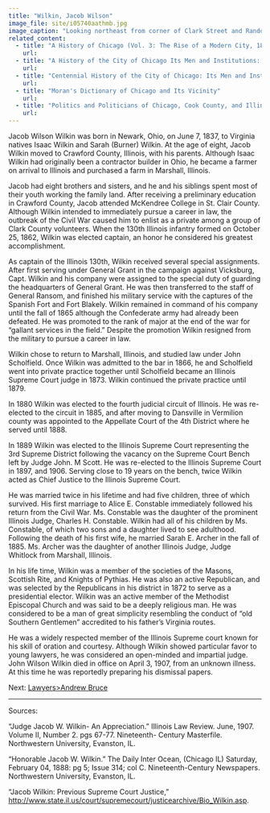 ```yaml
---
title: "Wilkin, Jacob Wilson"
image_file: site/i05740aathmb.jpg
image_caption: "Looking northeast from corner of Clark Street and Randolph Street from Court House Dome."
related_content:
  - title: "A History of Chicago (Vol. 3: The Rise of a Modern City, 1871-1893)"
    url:
  - title: "A History of the City of Chicago Its Men and Institutions: Biographical Sketches of Leading Citizens"
    url:
  - title: "Centennial History of the City of Chicago: Its Men and Institutions"
    url:
  - title: "Moran's Dictionary of Chicago and Its Vicinity"
    url:
  - title: "Politics and Politicians of Chicago, Cook County, and Illinois 1787-1887"
    url:
---
```


Jacob Wilson Wilkin was born in Newark, Ohio, on June 7, 1837, to Virginia natives Isaac Wilkin and Sarah (Burner) Wilkin. At the age of eight, Jacob Wilkin moved to Crawford County, Illinois, with his parents. Although Isaac Wilkin had originally been a contractor builder in Ohio, he became a farmer on arrival to Illinois and purchased a farm in Marshall, Illinois.

Jacob had eight brothers and sisters, and he and his siblings spent most of their youth working the family land. After receiving a preliminary education in Crawford County, Jacob attended McKendree College in St. Clair County. Although Wilkin intended to immediately pursue a career in law, the outbreak of the Civil War caused him to enlist as a private among a group of Clark County volunteers. When the 130th Illinois infantry formed on October 25, 1862, Wilkin was elected captain, an honor he considered his greatest accomplishment.

As captain of the Illinois 130th, Wilkin received several special assignments. After first serving under General Grant in the campaign against Vicksburg, Capt. Wilkin and his company were assigned to the special duty of guarding the headquarters of General Grant. He was then transferred to the staff of General Ransom, and finished his military service with the captures of the Spanish Fort and Fort Blakely. Wilkin remained in command of his company until the fall of 1865 although the Confederate army had already been defeated. He was promoted to the rank of major at the end of the war for “gallant services in the field.” Despite the promotion Wilkin resigned from the military to pursue a career in law.

Wilkin chose to return to Marshall, Illinois, and studied law under John Scholfield. Once Wilkin was admitted to the bar in 1866, he and Scholfield went into private practice together until Scholfield became an Illinois Supreme Court judge in 1873. Wilkin continued the private practice until 1879.

In 1880 Wilkin was elected to the fourth judicial circuit of Illinois. He was re-elected to the circuit in 1885, and after moving to Dansville in Vermilion county was appointed to the Appellate Court of the 4th District where he served until 1888.

In 1889 Wilkin was elected to the Illinois Supreme Court representing the 3rd Supreme District following the vacancy on the Supreme Court Bench left by Judge John. M Scott. He was re-elected to the Illinois Supreme Court in 1897, and 1906. Serving close to 19 years on the bench, twice Wilkin acted as Chief Justice to the Illinois Supreme Court.

He was married twice in his lifetime and had five children, three of which survived. His first marriage to Alice E. Constable immediately followed his return from the Civil War. Ms. Constable was the daughter of the prominent Illinois Judge, Charles H. Constable. Wilkin had all of his children by Ms. Constable, of which two sons and a daughter lived to see adulthood. Following the death of his first wife, he married Sarah E. Archer in the fall of 1885. Ms. Archer was the daughter of another Illinois Judge, Judge Whitlock from Marshall, Illinois.

In his life time, Wilkin was a member of the societies of the Masons, Scottish Rite, and Knights of Pythias. He was also an active Republican, and was selected by the Republicans in his district in 1872 to serve as a presidential elector. Wilkin was an active member of the Methodist Episcopal Church and was said to be a deeply religious man. He was considered to be a man of great simplicity resembling the conduct of “old Southern Gentlemen” accredited to his father’s Virginia routes.

He was a widely respected member of the Illinois Supreme court known for his skill of oration and courtesy. Although Wilkin showed particular favor to young lawyers, he was considered an open-minded and impartial judge. John Wilson Wilkin died in office on April 3, 1907, from an unknown illness. At this time he was reportedly preparing his dismissal papers.

Next:  [Lawyers>Andrew Bruce](/legal/lawyers/bruce/)

---
Sources:

“Judge Jacob W. Wilkin- An Appreciation.” Illinois Law Review. June, 1907. Volume II, Number 2. pgs 67-77. Nineteenth- Century Masterfile. Northwestern University, Evanston, IL.

“Honorable Jacob W. Wilkin.” The Daily Inter Ocean, (Chicago IL) Saturday, February 04, 1888: pg 5; Issue 314; col C. Nineteenth-Century Newspapers. Northwestern University, Evanston, IL.

“Jacob Wilkin: Previous Supreme Court Justice,” http://www.state.il.us/court/supremecourt/justicearchive/Bio_Wilkin.asp.
